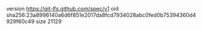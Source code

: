 version https://git-lfs.github.com/spec/v1
oid sha256:23a8996140a6d6f851e2017da8fcd7934028abc0fed0b75394360d4929f60c49
size 21129
